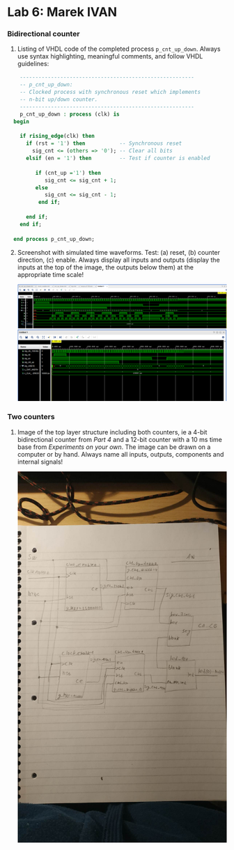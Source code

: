 # Lab 6: Marek IVAN

### Bidirectional counter

1. Listing of VHDL code of the completed process `p_cnt_up_down`. Always use syntax highlighting, meaningful comments, and follow VHDL guidelines:

```vhdl
    --------------------------------------------------------
    -- p_cnt_up_down:
    -- Clocked process with synchronous reset which implements
    -- n-bit up/down counter.
    --------------------------------------------------------
    p_cnt_up_down : process (clk) is
  begin

    if rising_edge(clk) then
      if (rst = '1') then           -- Synchronous reset
        sig_cnt <= (others => '0'); -- Clear all bits
      elsif (en = '1') then         -- Test if counter is enabled
      
         if (cnt_up ='1') then
            sig_cnt <= sig_cnt + 1;
         else 
            sig_cnt <= sig_cnt - 1;
          end if;
          
      end if;
    end if;

  end process p_cnt_up_down;
```

2. Screenshot with simulated time waveforms. Test: (a) reset, (b) counter direction, (c) enable. Always display all inputs and outputs (display the inputs at the top of the image, the outputs below them) at the appropriate time scale!

   ![your figure](https://github.com/marek8l/digital-electronics-1/blob/main/06-counter/screen4.PNG)
   ![your figure](https://github.com/marek8l/digital-electronics-1/blob/main/06-counter/screen2.PNG)
### Two counters

1. Image of the top layer structure including both counters, ie a 4-bit bidirectional counter from *Part 4* and a 12-bit counter with a 10 ms time base from *Experiments on your own*. The image can be drawn on a computer or by hand. Always name all inputs, outputs, components and internal signals!

   ![your figure](https://github.com/marek8l/digital-electronics-1/blob/main/06-counter/334266437_169004452689197_6343545316557358687_n.jpg)
